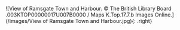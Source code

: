 

![View of Ramsgate Town and Harbour. © The British Library Board .003KTOP00000017U007B0000 / Maps K.Top.17.7.b Images Online.](/images/View of Ramsgate Town and Harbour.jpg){: .right}
